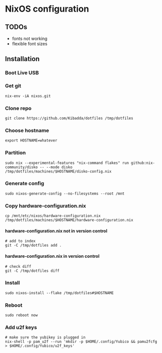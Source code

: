# NixOS configuration

## TODOs
- fonts not working
- flexible font sizes

## Installation

### Boot Live USB

### Get git
```console
nix-env -iA nixos.git
```

### Clone repo
```console
git clone https://github.com/Kibadda/dotfiles /tmp/dotfiles
```

### Choose hostname
```console
export HOSTNAME=whatever
```

### Partition
```console
sudo nix --experimental-features "nix-command flakes" run github:nix-community/disko -- --mode disko /tmp/dotfiles/machines/$HOSTNAME/disko-config.nix
```

### Generate config
```console
sudo nixos-generate-config --no-filesystems --root /mnt
```

### Copy hardware-configuration.nix
```console
cp /mnt/etc/nixos/hardware-configuration.nix /tmp/dotfiles/machines/$HOSTNAME/hardware-configuration.nix
```

#### hardware-configuration.nix not in version control
```console
# add to index
git -C /tmp/dotfiles add .
```

#### hardware-configuration.nix in version control
```console
# check diff
git -C /tmp/dotfiles diff
```

### Install
```console
sudo nixos-install --flake /tmp/dotfiles#$HOSTNAME
```

### Reboot
```console
sudo reboot now
```

### Add u2f keys
```console
# make sure the yubikey is plugged in
nix-shell -p pam_u2f --run 'mkdir -p $HOME/.config/Yubico && pamu2fcfg > $HOME/.config/Yubico/u2f_keys'
```
